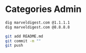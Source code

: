
# Categories Admin

```bash
dig marveldigest.com @1.1.1.1
dig marveldigest.com @8.8.8.8

git add README.md
git commit -m ""
git push



